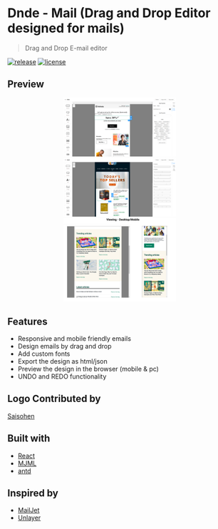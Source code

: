 # Dnde - Mail (Drag and Drop Editor designed for mails)

> Drag and Drop E-mail editor

[![release][badge]][release link] [![license][license-badge]][license file]

[license-badge]: https://img.shields.io/github/license/aghontpi/dnde?style=flat-square
[license file]: https://github.com/aghontpi/dnde/blob/master/LICENSE
[badge]: https://img.shields.io/github/v/release/aghontpi/dnde?include_prereleases&style=flat-square
[release link]: https://github.com/aghontpi/dnde/releases

## Preview

<p align="center"  >
<img src="./Screenshots/preview1(25-oct-2021).png"  width="50%" />
<img src="./Screenshots/preview2(25-oct-2021).png"  width="50%" />
<img src="./Screenshots/preview3(25-oct-2021).png"  width="50%" />
</p>

## Features

- Responsive and mobile friendly emails
- Design emails by drag and drop
- Add custom fonts
- Export the design as html/json
- Preview the design in the browser (mobile & pc)
- UNDO and REDO functionality

## Logo Contributed by

[Saisohen](https://www.reddit.com/user/Saisohen/)

## Built with

- [React](https://facebook.github.io/react/)
- [MJML](https://mjml.io/)
- [antd](https://ant.design/)

## Inspired by

- [MailJet](https://www.mailjet.com/)
- [Unlayer](https://unlayer.com/)
